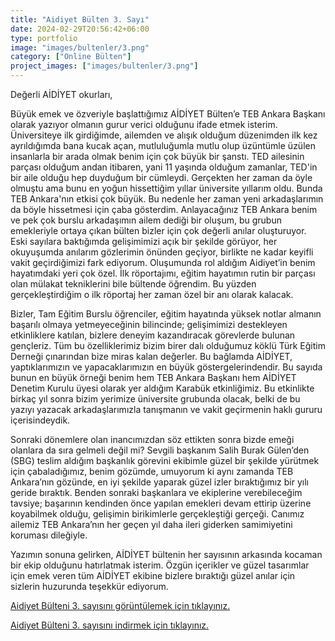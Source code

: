 ```yaml
---
title: "Aidiyet Bülten 3. Sayı"
date: 2024-02-29T20:56:42+06:00
type: portfolio
image: "images/bultenler/3.png"
category: ["Online Bülten"]
project_images: ["images/bultenler/3.png"]
---
```


Değerli AİDİYET okurları,

Büyük emek ve özveriyle başlattığımız AİDİYET Bülten’e TEB Ankara Başkanı olarak yazıyor olmanın gurur verici olduğunu ifade etmek isterim. Üniversiteye ilk girdiğimde, ailemden ve alışık olduğum düzenimden ilk kez ayrıldığımda bana kucak açan, mutluluğumla mutlu olup üzüntümle üzülen insanlarla bir arada olmak benim için çok büyük bir şanstı. TED ailesinin parçası olduğum andan itibaren, yani 11 yaşında olduğum zamanlar, TED'in bir aile olduğu hep duyduğum bir cümleydi. Gerçekten her zaman da öyle olmuştu ama bunu en yoğun hissettiğim yıllar üniversite yıllarım oldu. Bunda TEB Ankara'nın etkisi çok büyük. Bu nedenle her zaman yeni arkadaşlarımın da böyle hissetmesi için çaba gösterdim. Anlayacağınız TEB Ankara benim ve pek çok burslu arkadaşımın ailem dediği bir oluşum, bu grubun emekleriyle ortaya çıkan bülten bizler için çok değerli anılar oluşturuyor. Eski sayılara baktığımda gelişimimizi açık bir şekilde görüyor, her okuyuşumda anılarım gözlerimin önünden geçiyor, birlikte ne kadar keyifli vakit geçirdiğimizi fark ediyorum. Oluşumunda rol aldığım Aidiyet’in benim hayatımdaki yeri çok özel. İlk röportajımı, eğitim hayatımın rutin bir parçası olan mülakat tekniklerini bile bültende öğrendim. Bu yüzden gerçekleştirdiğim o ilk röportaj her zaman özel bir anı olarak kalacak.

Bizler, Tam Eğitim Burslu öğrenciler, eğitim hayatında yüksek notlar almanın başarılı
olmaya yetmeyeceğinin bilincinde; gelişimimizi destekleyen etkinliklere
katılan, bizlere deneyim kazandıracak görevlerde bulunan gençleriz. Tüm bu
özelliklerimiz bizim birer dalı olduğumuz köklü Türk Eğitim Derneği çınarından
bize miras kalan değerler. Bu bağlamda AİDİYET, yaptıklarımızın ve yapacaklarımızın en
büyük göstergelerindendir. Bu sayıda bunun en büyük örneği benim hem TEB Ankara
Başkanı hem AİDİYET Denetim Kurulu üyesi olarak yer aldığım Karabük
etkinliğimiz. Bu etkinlikte birkaç yıl sonra bizim yerimize üniversite grubunda
olacak, belki de bu yazıyı yazacak arkadaşlarımızla tanışmanın ve vakit geçirmenin haklı gururu içerisindeydik.

Sonraki dönemlere olan inancımızdan söz ettikten sonra bizde emeği olanlara da sıra gelmeli değil mi? Sevgili başkanım Salih Burak Gülen’den (SBG) teslim aldığım başkanlık
görevini ekibimle güzel bir şekilde yürütmek için çabaladığımız, benim gözümde, umuyorum ki aynı zamanda TEB Ankara’nın gözünde, en iyi şekilde yaparak güzel izler bıraktığımız bir yılı geride bıraktık. Benden sonraki başkanlara ve ekiplerine verebileceğim tavsiye; başarının kendinden önce yapılan emekleri devam ettirip üzerine koyabilmek olduğu, gelişimin birikimlerle gerçekleştiği gerçeği. Canımız ailemiz TEB Ankara’nın her geçen yıl daha ileri giderken samimiyetini koruması dileğiyle.

Yazımın sonuna gelirken, AİDİYET bültenin her sayısının arkasında kocaman bir ekip olduğunu hatırlatmak isterim. Özgün içerikler ve güzel tasarımlar için emek veren tüm AİDİYET ekibine bizlere bıraktığı güzel anılar için sizlerin huzurunda teşekkür ediyorum.

[Aidiyet Bülteni 3. sayısını görüntülemek için tıklayınız.](https://viewer.joomag.com/aidiyet-3-say%C4%B1/0496212001709045541 "Dünya'nın en iyi bülteni!")

[Aidiyet Bülteni 3. sayısını indirmek için tıklayınız.](/bultenler/Aidiyet_Bülten_Sayı_3.pdf)
